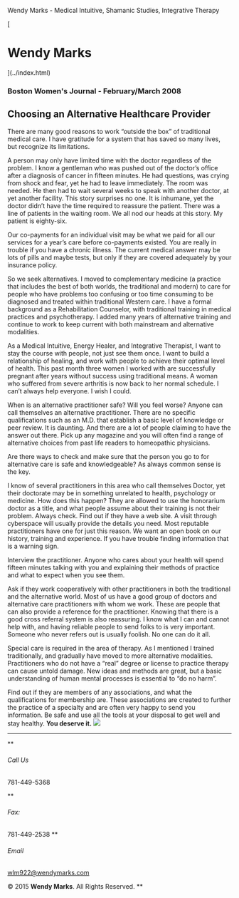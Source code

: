 Wendy Marks - Medical Intuitive, Shamanic Studies, Integrative Therapy  
   
 
 
[ 
# Wendy Marks
](../index.html)   
  

### Boston Women's Journal - February/March 2008
 

## Choosing an Alternative Healthcare Provider

There are many good reasons to work “outside the box” of traditional medical care. I have gratitude for a system that has saved so many lives, but recognize its limitations.

A person may only have limited time with the doctor regardless of the problem. I know a gentleman who was pushed out of the doctor’s office after a diagnosis of cancer in fifteen minutes. He had questions, was crying from shock and fear, yet he had to leave immediately. The room was needed. He then had to wait several weeks to speak with another doctor, at yet another facility. This story surprises no one. It is inhumane, yet the doctor didn’t have the time required to reassure the patient. There was a line of patients in the waiting room. We all nod our heads at this story. My patient is eighty-six.

Our co-payments for an individual visit may be what we paid for all our services for a year’s care before co-payments existed. You are really in trouble if you have a chronic illness. The current medical answer may be lots of pills and maybe tests, but only if they are covered adequately by your insurance policy.

So we seek alternatives. I moved to complementary medicine (a practice that includes the best of both worlds, the traditional and modern) to care for people who have problems too confusing or too time consuming to be diagnosed and treated within traditional Western care. I have a formal background as a Rehabilitation Counselor, with traditional training in medical practices and psychotherapy. I added many years of alternative training and continue to work to keep current with both mainstream and alternative modalities.

As a Medical Intuitive, Energy Healer, and Integrative Therapist, I want to stay the course with people, not just see them once. I want to build a relationship of healing, and work with people to achieve their optimal level of health. This past month three women I worked with are successfully pregnant after years without success using traditional means. A woman who suffered from severe arthritis is now back to her normal schedule. I can’t always help everyone. I wish I could.

When is an alternative practitioner safe? Will you feel worse? Anyone can call themselves an alternative practitioner. There are no specific qualifications such as an M.D. that establish a basic level of knowledge or peer review. It is daunting. And there are a lot of people claiming to have the answer out there. Pick up any magazine and you will often find a range of alternative choices from past life readers to homeopathic physicians.

Are there ways to check and make sure that the person you go to for alternative care is safe and knowledgeable? As always common sense is the key.

I know of several practitioners in this area who call themselves Doctor, yet their doctorate may be in something unrelated to health, psychology or medicine. How does this happen? They are allowed to use the honorarium doctor as a title, and what people assume about their training is not their problem. Always check. Find out if they have a web site. A visit through cyberspace will usually provide the details you need. Most reputable practitioners have one for just this reason. We want an open book on our history, training and experience. If you have trouble finding information that is a warning sign.

Interview the practitioner. Anyone who cares about your health will spend fifteen minutes talking with you and explaining their methods of practice and what to expect when you see them.

Ask if they work cooperatively with other practitioners in both the traditional and the alternative world. Most of us have a good group of doctors and alternative care practitioners with whom we work. These are people that can also provide a reference for the practitioner. Knowing that there is a good cross referral system is also reassuring. I know what I can and cannot help with, and having reliable people to send folks to is very important. Someone who never refers out is usually foolish. No one can do it all.

Special care is required in the area of therapy. As I mentioned I trained traditionally, and gradually have moved to more alternative modalities. Practitioners who do not have a “real” degree or license to practice therapy can cause untold damage. New ideas and methods are great, but a basic understanding of human mental processes is essential to “do no harm”.

Find out if they are members of any associations, and what the qualifications for membership are. These associations are created to further the practice of a specialty and are often very happy to send you information. Be safe and use all the tools at your disposal to get well and stay healthy. **You deserve it.**
![](../img/wolflogo.png)
* * *
**
###### Call Us

781-449-5368  

**
###### Fax:

781-449-2538
**
###### Email

[wlm922@wendymarks.com](mailto:yourname@domain.com)
  
 

© 2015 **Wendy Marks**. All Rights Reserved.
   **